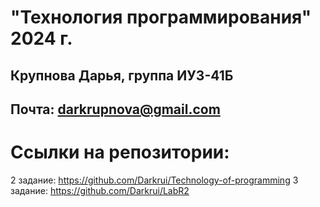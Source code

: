 # "Технология программирования" 2024 г.
## Крупнова Дарья, группа ИУ3-41Б
## Почта: darkrupnova@gmail.com
# Ссылки на репозитории:
2 задание: https://github.com/Darkrui/Technology-of-programming
3 задание: https://github.com/Darkrui/LabR2
